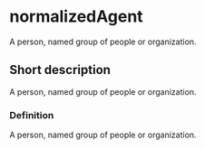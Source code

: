 # normalizedAgent

A person, named group of people or organization.


## Short description

A person, named group of people or organization.


### Definition

A person, named group of people or organization.
